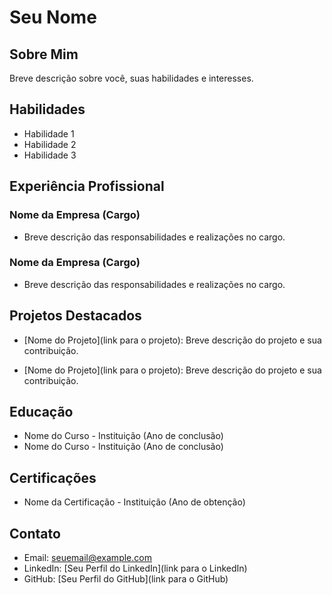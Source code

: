 # Seu Nome

## Sobre Mim

Breve descrição sobre você, suas habilidades e interesses.

## Habilidades

- Habilidade 1
- Habilidade 2
- Habilidade 3

## Experiência Profissional

### Nome da Empresa (Cargo)
- Breve descrição das responsabilidades e realizações no cargo.

### Nome da Empresa (Cargo)
- Breve descrição das responsabilidades e realizações no cargo.

## Projetos Destacados

- [Nome do Projeto](link para o projeto): Breve descrição do projeto e sua contribuição.

- [Nome do Projeto](link para o projeto): Breve descrição do projeto e sua contribuição.

## Educação

- Nome do Curso - Instituição (Ano de conclusão)
- Nome do Curso - Instituição (Ano de conclusão)

## Certificações

- Nome da Certificação - Instituição (Ano de obtenção)

## Contato

- Email: seuemail@example.com
- LinkedIn: [Seu Perfil do LinkedIn](link para o LinkedIn)
- GitHub: [Seu Perfil do GitHub](link para o GitHub)
